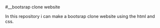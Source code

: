 #__bootsrap clone website

In this repository i can make a bootsrap  clone website using the html and css.
